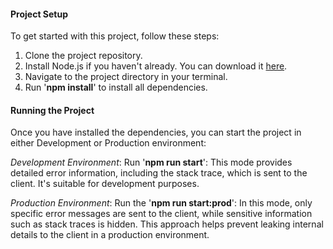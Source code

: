 #### Project Setup
To get started with this project, follow these steps:
1. Clone the project repository.
2. Install Node.js if you haven't already. You can download it [here](https://nodejs.org/en).
3. Navigate to the project directory in your terminal.
4. Run '**npm install**' to install all dependencies.

#### Running the Project
Once you have installed the dependencies, you can start the project in either Development or Production environment:

*Development Environment*: Run '**npm run start**':
This mode provides detailed error information, including the stack trace, which is sent to the client. It's suitable for development purposes.

*Production Environment*: Run the '**npm run start:prod**':
In this mode, only specific error messages are sent to the client, while sensitive information such as stack traces is hidden. This approach helps prevent leaking internal details to the client in a production environment.
